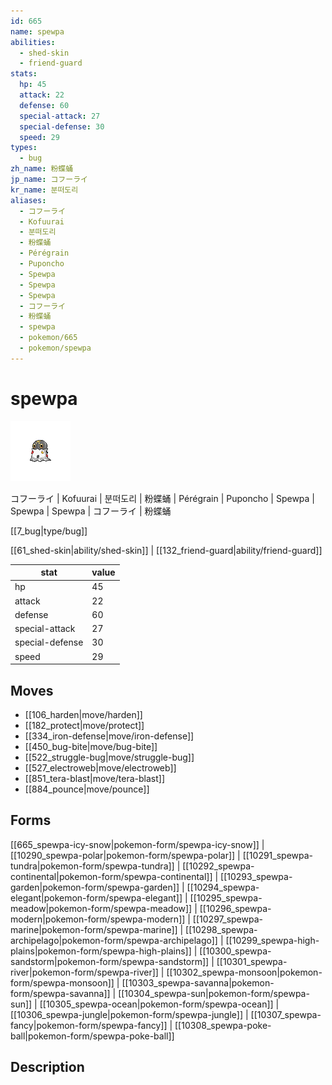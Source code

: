 ```yaml
---
id: 665
name: spewpa
abilities:
  - shed-skin
  - friend-guard
stats:
  hp: 45
  attack: 22
  defense: 60
  special-attack: 27
  special-defense: 30
  speed: 29
types:
  - bug
zh_name: 粉蝶蛹
jp_name: コフーライ
kr_name: 분떠도리
aliases:
  - コフーライ
  - Kofuurai
  - 분떠도리
  - 粉蝶蛹
  - Pérégrain
  - Puponcho
  - Spewpa
  - Spewpa
  - Spewpa
  - コフーライ
  - 粉蝶蛹
  - spewpa
  - pokemon/665
  - pokemon/spewpa
---
```

# spewpa

![](https://raw.githubusercontent.com/PokeAPI/sprites/master/sprites/pokemon/665.png)

コフーライ | Kofuurai | 분떠도리 | 粉蝶蛹 | Pérégrain | Puponcho | Spewpa | Spewpa | Spewpa | コフーライ | 粉蝶蛹

[[7_bug|type/bug]]

[[61_shed-skin|ability/shed-skin]] | [[132_friend-guard|ability/friend-guard]]

|stat|value|
|---|---|
|hp|45|
|attack|22|
|defense|60|
|special-attack|27|
|special-defense|30|
|speed|29|


## Moves

- [[106_harden|move/harden]]
- [[182_protect|move/protect]]
- [[334_iron-defense|move/iron-defense]]
- [[450_bug-bite|move/bug-bite]]
- [[522_struggle-bug|move/struggle-bug]]
- [[527_electroweb|move/electroweb]]
- [[851_tera-blast|move/tera-blast]]
- [[884_pounce|move/pounce]]

## Forms



[[665_spewpa-icy-snow|pokemon-form/spewpa-icy-snow]] | [[10290_spewpa-polar|pokemon-form/spewpa-polar]] | [[10291_spewpa-tundra|pokemon-form/spewpa-tundra]] | [[10292_spewpa-continental|pokemon-form/spewpa-continental]] | [[10293_spewpa-garden|pokemon-form/spewpa-garden]] | [[10294_spewpa-elegant|pokemon-form/spewpa-elegant]] | [[10295_spewpa-meadow|pokemon-form/spewpa-meadow]] | [[10296_spewpa-modern|pokemon-form/spewpa-modern]] | [[10297_spewpa-marine|pokemon-form/spewpa-marine]] | [[10298_spewpa-archipelago|pokemon-form/spewpa-archipelago]] | [[10299_spewpa-high-plains|pokemon-form/spewpa-high-plains]] | [[10300_spewpa-sandstorm|pokemon-form/spewpa-sandstorm]] | [[10301_spewpa-river|pokemon-form/spewpa-river]] | [[10302_spewpa-monsoon|pokemon-form/spewpa-monsoon]] | [[10303_spewpa-savanna|pokemon-form/spewpa-savanna]] | [[10304_spewpa-sun|pokemon-form/spewpa-sun]] | [[10305_spewpa-ocean|pokemon-form/spewpa-ocean]] | [[10306_spewpa-jungle|pokemon-form/spewpa-jungle]] | [[10307_spewpa-fancy|pokemon-form/spewpa-fancy]] | [[10308_spewpa-poke-ball|pokemon-form/spewpa-poke-ball]]

## Description



